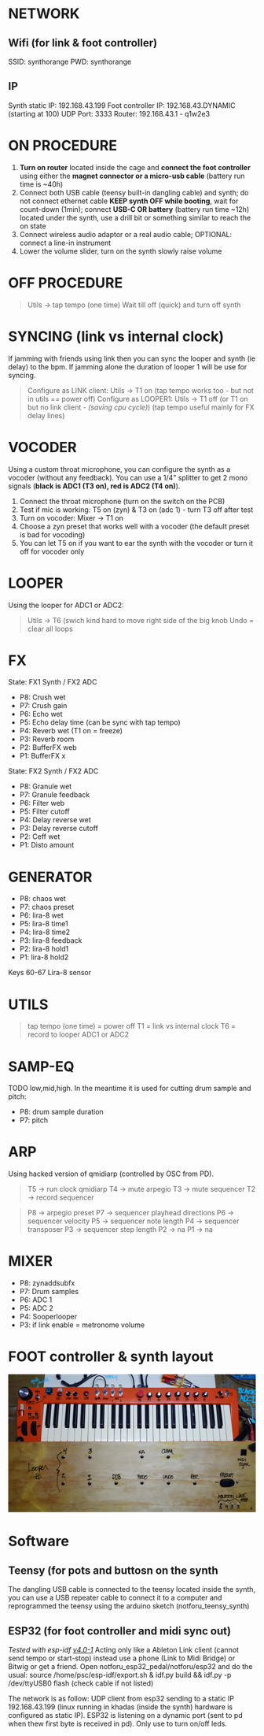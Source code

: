 # NETWORK

## Wifi (for link & foot controller)

SSID: synthorange
PWD: synthorange 

## IP

Synth static IP: 192.168.43.199
Foot controller IP: 192.168.43.DYNAMIC (starting at 100)
UDP Port: 3333
Router: 192.168.43.1 - q1w2e3
 
# ON PROCEDURE
 
1. **Turn on router** located inside the cage and **connect the foot controller** using either the **magnet connector or a micro-usb cable** (battery run time is ~40h)
2. Connect both USB cable (teensy built-in dangling cable) and synth; do not connect ethernet cable **KEEP synth OFF while booting**, wait for count-down (1min); connect **USB-C OR battery** (battery run time ~12h) located under the synth, use a drill bit or something similar to reach the on state
3. Connect wireless audio adaptor or a real audio cable; OPTIONAL: connect a line-in instrument
4. Lower the volume slider, turn on the synth slowly raise volume

# OFF PROCEDURE

> Utils -> tap tempo (one time)
> Wait till off (quick) and turn off synth

# SYNCING (link vs internal clock)

If jamming with friends using link then you can sync the looper and synth (ie delay) to the bpm. If jamming alone the duration of looper 1 will be use for syncing.

> Configure as LINK client: Utils -> T1 on (tap tempo works too - but not in utils == power off)
> Configure as LOOPER1: Utils -> T1 off (or T1 on but no link client - *(saving cpu cycle)*) (tap tempo useful mainly for FX delay lines)

# VOCODER

Using a custom throat microphone, you can configure the synth as a vocoder (without any feedback). You can use a 1/4" splitter to get 2 mono signals (**black is ADC1 (T3 on), red is ADC2 (T4 on)**).

 1. Connect the throat microphone (turn on the switch on the PCB)
 2. Test if mic is working: T5 on (zyn) & T3 on (adc 1) - turn T3 off after test
 3. Turn on vocoder: Mixer -> T1 on
 4. Choose a zyn preset that works well with a vocoder (the default preset is bad for vocoding)
 5. You can let T5 on if you want to ear the synth with the vocoder or turn it off for vocoder only


# LOOPER

Using the looper for ADC1 or ADC2:

> Utils -> T6 (swich kind hard to move right side of the big knob
> Undo = clear all loops


# FX

State: FX1 Synth / FX2 ADC

 - P8: Crush wet
 - P7: Crush gain
 - P6: Echo wet
 - P5: Echo delay time (can be sync with tap tempo)
 - P4: Reverb wet (T1 on = freeze)
 - P3: Reverb room
 - P2: BufferFX web
 - P1: BufferFX x

State: FX2 Synth / FX2 ADC

 - P8: Granule wet
 - P7: Granule feedback
 - P6: Filter web
 - P5: Filter cutoff
 - P4: Delay reverse wet
 - P3: Delay reverse cutoff
 - P2: Ceff wet
 - P1: Disto amount

# GENERATOR

 - P8: chaos wet
 - P7: chaos preset
 - P6: lira-8 wet
 - P5: lira-8 time1
 - P4: lira-8 time2
 - P3: lira-8 feedback
 - P2: lira-8 hold1
 - P1: lira-8 hold2

 Keys 60-67 Lira-8 sensor


# UTILS

> tap tempo (one time) = power off
> T1 = link vs internal clock
> T6 = record to looper ADC1 or ADC2


# SAMP-EQ

TODO low,mid,high. In the meantime it is used for cutting drum sample and pitch:

 - P8: drum sample duration
 - P7: pitch


# ARP

Using hacked version of qmidiarp (controlled by OSC from PD).

> T5 -> run clock qmidiarp
> T4 -> mute arpegio
> T3 -> mute sequencer
> T2 -> record sequencer

> P8 -> arpegio preset
> P7 -> sequencer playhead directions
> P6 -> sequencer velocity
> P5 -> sequencer note length
> P4 -> sequencer transposer
> P3 -> sequencer step length 
> P2 -> na
> P1 -> na

# MIXER

 - P8: zynaddsubfx
 - P7: Drum samples
 - P6: ADC 1
 - P5: ADC 2
 - P4: Sooperlooper
 - P3: if link enable = metronome volume

# FOOT controller & synth layout

![Marking](https://github.com/patricksebastien/notu4/blob/main/marking.jpg?raw=true)

# Software

## Teensy (for pots and buttosn on the synth

The dangling USB cable is connected to the teensy located inside the synth, you can use a USB repeater cable to connect it to a computer and reprogrammed the teensy using the arduino sketch (notforu_teensy_synth)

## ESP32 (for foot controller and midi sync out)

*Tested with esp-idf [v4.0-1](https://github.com/espressif/esp-idf/releases/tag/v4.0-rc)*
Acting only like a Ableton Link client (cannot send tempo or start-stop) instead use a phone (Link to Midi Bridge) or Bitwig or get a friend. Open notforu_esp32_pedal/notforu/esp32 and do the usual: source /home/psc/esp-idf/export.sh & idf.py build && idf.py -p /dev/ttyUSB0 flash (check cable if not listed)

The network is as follow: UDP client from esp32 sending to a static IP 192.168.43.199 (linux running in khadas (inside the synth) hardware is configured as static IP). ESP32 is listening on a dynamic port (sent to pd when thew first byte is received in pd). Only use to turn on/off leds.
